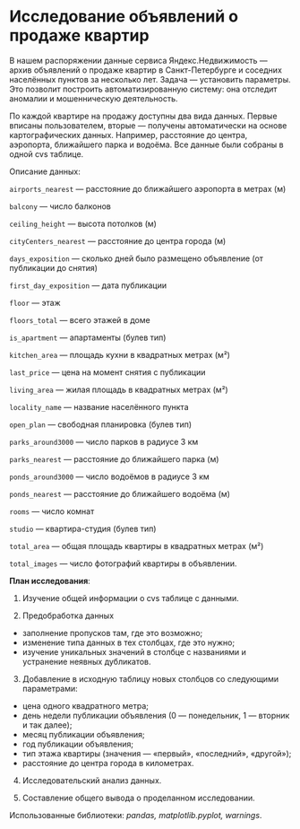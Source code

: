# Исследование объявлений о продаже квартир

В нашем распоряжении данные сервиса Яндекс.Недвижимость — архив объявлений о продаже квартир в Санкт-Петербурге и соседних населённых пунктов за несколько лет. Задача — установить параметры. Это позволит построить автоматизированную систему: она отследит аномалии и мошенническую деятельность. 

По каждой квартире на продажу доступны два вида данных. Первые вписаны пользователем, вторые — получены автоматически на основе картографических данных. Например, расстояние до центра, аэропорта, ближайшего парка и водоёма. Все данные были собраны в одной cvs таблице.

Описание данных:

`airports_nearest` — расстояние до ближайшего аэропорта в метрах (м)

`balcony` — число балконов

`ceiling_height` — высота потолков (м)

`cityCenters_nearest` — расстояние до центра города (м)

`days_exposition` — сколько дней было размещено объявление (от публикации до снятия)

`first_day_exposition` — дата публикации

`floor` — этаж

`floors_total` — всего этажей в доме

`is_apartment` — апартаменты (булев тип)

`kitchen_area` — площадь кухни в квадратных метрах (м²)

`last_price` — цена на момент снятия с публикации

`living_area` — жилая площадь в квадратных метрах (м²)

`locality_name` — название населённого пункта

`open_plan` — свободная планировка (булев тип)

`parks_around3000` — число парков в радиусе 3 км

`parks_nearest` — расстояние до ближайшего парка (м)

`ponds_around3000` — число водоёмов в радиусе 3 км

`ponds_nearest` — расстояние до ближайшего водоёма (м)

`rooms` — число комнат

`studio` — квартира-студия (булев тип)

`total_area` — общая площадь квартиры в квадратных метрах (м²)

`total_images` — число фотографий квартиры в объявлении.

**План исследования**:
1. Изучение общей информации о cvs таблице с данными.

2. Предобработка данных 
 - заполнение пропусков там, где это возможно; 
 - изменение типа данных в тех столбцах, где это нужно;
 - изучение уникальных значений в столбце с названиями и устранение неявных дубликатов.

3. Добавление в исходную таблицу новых столбцов со следующими параметрами:
 - цена одного квадратного метра;
 - день недели публикации объявления (0 — понедельник, 1 — вторник и так далее);
 - месяц публикации объявления;
 - год публикации объявления;
 - тип этажа квартиры (значения — «первый», «последний», «другой»);
 - расстояние до центра города в километрах.

4. Исследовательский анализ данных.

5. Составление общего вывода о проделанном исследовании.

Использованные библиотеки: *pandas, matplotlib.pyplot, warnings*.
